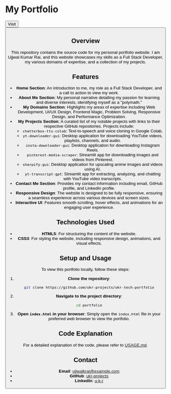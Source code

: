 # My Portfolio
<button src="">Visit<button>

## Overview

This repository contains the source code for my personal portfolio website. I am Ujjwal Kumar Rai, and this website showcases my skills as a Full Stack Developer, my various domains of expertise, and a collection of my projects.

## Features

*   **Home Section**: An introduction to me, my role as a Full Stack Developer, and a call to action to view my work.
*   **About Me Section**: My personal narrative detailing my passion for learning and diverse interests, identifying myself as a "polymath."
*   **My Domains Section**: Highlights my areas of expertise including Web Development, UI/UX Design, Frontend Magic, Problem Solving, Responsive Design, and Performance Optimization.
*   **My Projects Section**: A curated list of my notable projects with links to their respective GitHub repositories. Projects include:
    *   `chatterbox-tts-colab`: Text-to-speech and voice cloning in Google Colab.
    *   `yt-downloader-gui`: Desktop application for downloading YouTube videos, playlists, channels, and audio.
    *   `insta-downloader-gui`: Desktop application for downloading Instagram Reels.
    *   `pinterest-media-scraper`: Streamlit app for downloading images and videos from Pinterest.
    *   `sharpify-gui`: Desktop application for upscaling anime images and videos using AI.
    *   `yt-transcript-gpt`: Streamlit app for extracting, analyzing, and chatting with YouTube video transcripts.
*   **Contact Me Section**: Provides my contact information including email, GitHub profile, and LinkedIn profile.
*   **Responsive Design**: The website is designed to be fully responsive, ensuring a seamless experience across various devices and screen sizes.
*   **Interactive UI**: Features smooth scrolling, hover effects, and animations for an engaging user experience.

## Technologies Used

*   **HTML5**: For structuring the content of the website.
*   **CSS3**: For styling the website, including responsive design, animations, and visual effects.

## Setup and Usage

To view this portfolio locally, follow these steps:

1.  **Clone the repository**:
    ```bash
    git clone https://github.com/ukr-projects/ukr-tech-portfolio
    ```

2.  **Navigate to the project directory**:
    ```bash
    cd portfolio
    ```

3.  **Open `index.html` in your browser**:
    Simply open the `index.html` file in your preferred web browser to view the portfolio.

## Code Explanation

For a detailed explanation of the code, please refer to [USAGE.md](usage.md).

## Contact

*   **Email**: ujjwalkrai@example.com
*   **GitHub**: [ukr-projects](https://github.com/ukr-projects)
*   **LinkedIn**: [u-k-r](https://www.linkedin.com/in/u-k-r/)
